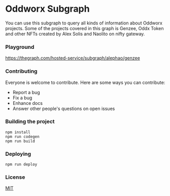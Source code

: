 # Oddworx Subgraph

You can use this subgraph to query all kinds of information about Oddworx projects. Some of the projects covered in this graph is Genzee, Oddx Token and other NFTs created by Alex Solis and Naolito on nifty gateway.

### Playground

https://thegraph.com/hosted-service/subgraph/alephao/genzee

### Contributing

Everyone is welcome to contribute. Here are some ways you can contribute:

- Report a bug
- Fix a bug
- Enhance docs
- Answer other people's questions on open issues

### Building the project

```console
npm install
npm run codegen
npm run build
```

### Deploying

```console
npm run deploy
```

### License

[MIT](LICENSE)
